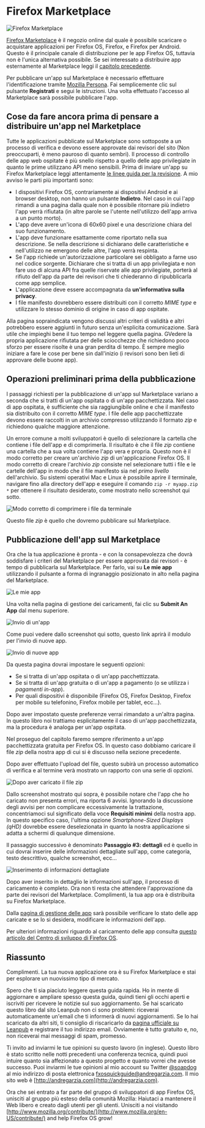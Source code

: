 # Firefox Marketplace

![Firefox Marketplace](images/originals/marketplace.png)

[Firefox Marketplace](http://marketplace.firefox.com) è il negozio online dal quale è possibile scaricare o acquistare applicazioni per Firefox OS, Firefox, e Firefox per Android. Questo è il principale canale di distribuzione per le app Firefox OS, tuttavia non è l'unica alternativa possibile. Se sei interessato a distribuire app esternamente al Marketplace leggi il [capitolo precedente](#distribution).

Per pubblicare un'app sul Marketplace è necessario effettuare l'identificazione tramite [Mozilla Persona](https://login.persona.org/about). Fai semplicemente clic sul pulsante **Registrati** e segui le istruzioni. Una volta effettuato l'accesso al Marketplace sarà possibile pubblicare l'app.

## Cose da fare ancora prima di pensare a distribuire un'app nel Marketplace

Tutte le applicazioni pubblicate sul Marketplace sono sottoposte a un processo di verifica e devono essere approvate dai revisori del sito (Non preoccuparti, è meno pauroso di quanto sembri). Il processo di controllo delle app web ospitate è più snello rispetto a quello delle app privilegiate in quanto le prime utilizzano API meno sensibili. Prima di inviare un'app su Firefox Marketplace leggi attentamente [le linee guida per la revisione](https://developer.mozilla.org/en-US/docs/Web/Apps/Publishing/Marketplace_review_criteria). A mio avviso le parti più importanti sono:

* I dispositivi Firefox OS, contrariamente ai dispositivi Android e ai browser desktop, non hanno un pulsante **Indietro**. Nel caso in cui l'app rimandi a una pagina dalla quale non è possibile ritornare più indietro l'app verrà rifiutata (in altre parole se l'utente nell'utilizzo dell'app arriva a un punto morto).
* L'app deve avere un'icona di 60x60 pixel e una descrizione chiara del suo funzionamento.
* L'app deve funzionare esattamente come riportato nella sua descrizione. Se nella descrizione si dichiarano delle caratteristiche e nell'utilizzo ne emergono delle altre, l'app verrà respinta.
* Se l'app richiede un'autorizzazione particolare sei obbligato a farne uso nel codice sorgente. Dichiarare che si tratta di un app privilegiata e non fare uso di alcuna API fra quelle riservate alle app privilegiate, porterà al rifiuto dell'app da parte dei revisori che ti chiederanno di ripubblicarla come app semplice. 
* L'applicazione deve essere accompagnata da **un'informativa sulla privacy**.
* I file manifesto dovrebbero essere distribuiti con il corretto *MIME type* e utilizzare lo stesso dominio di origine in caso di app ospitate.

Alla pagina sopraindicata vengono discussi altri criteri di validità e altri potrebbero essere aggiunti in futuro senza un'esplicita comunicazione. Sarà utile che impieghi bene il tuo tempo nel leggere quella pagina. GVedere la propria applicazione rifiutata per delle sciocchezze che richiedono poco sforzo per essere risolte è una gran perdita di tempo. È sempre meglio iniziare a fare le cose per bene sin dall'inizio (i revisori sono ben lieti di approvare delle buone app).

## Operazioni preliminari prima della pubblicazione

I passaggi richiesti per la pubblicazione di un'app sul Marketplace variano a seconda che si tratti di un'app ospitata o di un'app pacchettizzata. Nel caso di app ospitata, è sufficiente che sia raggiungibile online e che il manifesto sia distribuito con il corretto *MIME type*. I file delle app pacchettizzate devono essere raccolti in un archivio compresso utilizzando il formato *zip* e richiedono qualche maggiore attenzione.

Un errore comune a molti sviluppatori è quello di selezionare la cartella che contiene i file dell'app e di comprimerla. Il risultato è che il file *zip* contiene una cartella che a sua volta contiene l'app vera e propria. Questo non è il modo corretto per creare un'archivio *zip* di un'applicazione Firefox OS. Il modo corretto di creare l'archivio *zip* consiste nel selezionare tutti i file e le cartelle dell'app in modo che il file manifesto sia nel *primo livello* dell'archivio. Su sistemi operativi Mac e Linux è possibile aprire il terminale, navigare fino alla directory dell'app e eseguire il comando `zip -r myapp.zip *` per ottenere il risultato desiderato, come mostrato nello screenshot qui sotto.

![Modo corretto di comprimere i file da terminale](images/originals/marketplace-preparing-packaged-app.png)

Questo file *zip* è quello che dovremo pubblicare sul Marketplace.

## Pubblicazione dell'app sul Marketplace

Ora che la tua applicazione è pronta - e con la consapevolezza che dovrà soddisfare i criteri del Marketplace per essere approvata dai revisori - è tempo di pubblicarla sul Marketplace. Per farlo, vai su **Le mie app** utilizzando il pulsante a forma di ingranaggio posizionato in alto nella pagina del Marketplace.

![Le mie app](images/originals/marketplace-my-submissions.png)

Una volta nella pagina di gestione dei caricamenti, fai clic su **Submit An App** dal menu superiore.

![Invio di un'app](images/originals/marketplace-new-app.png)

Come puoi vedere dallo screenshot qui sotto, questo link aprirà il modulo per l'invio di nuove app.

![Invio di nuove app](images/originals/marketplace-step-1.png)

Da questa pagina dovrai impostare le seguenti opzioni:

* Se si tratta di un'app ospitata o di un'app pacchettizzata.
* Se si tratta di un'app gratuita o di un'app a pagamento (o se utilizza i *pagamenti in-app*).
* Per quali dispositivi è disponibile (Firefox OS, Firefox Desktop, Firefox per mobile su telefonino, Firefox mobile per tablet, ecc…).

Dopo aver impostato queste preferenze verrai rimandato a un'altra pagina. In questo libro noi trattiamo esplicitamente il caso di un'app pacchettizzata, ma la procedura è analoga per un'app ospitata.

Nel proseguo del capitolo faremo sempre riferimento a un'app pacchettizzata gratuita per Firefox OS.  In questo caso dobbiamo caricare il file *zip* della nostra app di cui si è discusso nella sezione precedente.

Dopo aver effettuato l'upload del file, questo subirà un processo automatico di verifica e al termine verà mostrato un rapporto con una serie di opzioni.

![Dopo aver caricato il file zip](images/originals/marketplace-step-1_5.png)

Dallo screenshot mostrato qui sopra, è possibile notare che l'app che ho caricato non  presenta errori, ma riporta 6 avvisi. Ignorando la discussione degli avvisi per non complicare eccessivamente la trattazione, concentriamoci sul significato della voce **Requisiti minimi** della nostra app. In questo specifico caso, l'ultima opzione *Smartphone-Sized Displays (qHD)* dovrebbe essere deselezionata in quanto la nostra applicazione si adatta a schermi di qualunque dimensione.

Il passaggio successivo è denominato **Passaggio #3: dettagli** ed è quello in cui dovrai inserire delle informazioni dettagliate sull'app, come categoria, testo descrittivo, qualche screenshot, ecc…

![Inserimento di informazioni dettagliate](images/originals/marketplace-step-3.png)

Dopo aver inserito in dettaglio le informazioni sull'app, il processo di caricamento è completo. Ora non ti resta che attendere l'approvazione da parte dei revisori del Marketplace. Complimenti, la tua app ora è distribuita su Firefox Marketplace.

Dalla [pagina di gestione delle app](https://marketplace.firefox.com/developers/submissions) sarà possibile verificare lo stato delle app caricate e se lo si desidera, modificare le informazioni dell'app.

Per ulteriori informazioni riguardo al caricamento delle app consulta [questo articolo del Centro di sviluppo di Firefox OS](https://marketplace.firefox.com/developers/docs/submission).

## Riassunto

Complimenti. La tua nuova applicazione ora è su Firefox Marketplace e stai per esplorare un nuovissimo tipo di mercato.


Spero che ti sia piaciuto leggere questa guida rapida. Ho in mente di aggiornare e ampliare spesso questa guida, quindi tieni gli occhi aperti e iscriviti per ricevere le notizie sul suo aggiornamento. Se hai scaricato questo libro dal sito Leanpub non ci sono problemi: riceverai automaticamente un'email che ti informerà di nuovi aggiornamenti. Se lo hai scaricato da altri siti, ti consiglio di riscaricarlo da  [pagina ufficiale su Leanpub](http://leanpub.com/quickguidefirefoxosdevelopment) e registrare il tuo indirizzo email. Ovviamente è tutto gratuito e, no, non riceverai mai messaggi di spam, promesso.

Ti invito ad inviarmi le tue opinioni su questo lavoro (in inglese). Questo libro è stato scritto nelle notti precedenti una conferenza tecnica, quindi puoi intuire quanto sia affezionato a questo progetto e quanto vorrei che avesse successo. Puoi inviarmi le tue opinioni al mio account su Twitter [@soapdog](http://twitter.com/soapdog) al mio indirizzo di posta elettronica [fxosquickguide@andregarzia.com](mailto:fxosquickguide@andregarzia.com).  Il mio sito web è [http://andregarzia.com](http://andregarzia.com).

Ora che sei entrato a far parte del gruppo di sviluppatori di app Firefox OS, unisciti al gruppo più esteso della comunità Mozilla: Haiutaci a mantenere il Web libero e creato dagli utenti per gli utenti. Unisciti a noi visitando [http://www.mozilla.org/contribute/](http://www.mozilla.org/en-US/contribute/) and help Firefox OS grow!


